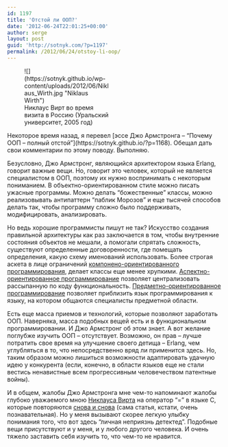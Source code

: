 ```yaml
---
id: 1197
title: 'Отстой ли ООП?'
date: '2012-06-24T22:01:25+00:00'
author: serge
layout: post
guid: 'http://sotnyk.com/?p=1197'
permalink: /2012/06/24/otstoy-li-oop/
---
```


<figure aria-describedby="caption-attachment-1198" class="wp-caption alignleft" id="attachment_1198" style="width: 200px">![](https://sotnyk.github.io/wp-content/uploads/2012/06/Niklaus_Wirth.jpg "Niklaus Wirth")<figcaption class="wp-caption-text" id="caption-attachment-1198">Никлаус Вирт во время визита в Россию (Уральский университет, 2005 год)</figcaption></figure>Некоторое время назад, я перевел [эссе Джо Армстронга – “Почему ООП – полный отстой”](https://sotnyk.github.io/?p=1168). Обещал дать свои комментарии по этому поводу. Выполняю.

Безусловно, Джо Армстронг, являющийся архитектором языка Erlang, говорит важные вещи. Но, говорит это человек, который не является специалистом в ООП, поэтому их нужно воспринимать с некоторым пониманием. В объектно-ориентированном стиле можно писать ужасные программы. Можно делать “божественные” классы, можно реализовывать антипаттерн “паблик Морозов” и еще тысячей способов делать так, чтобы программу сложно было поддерживать, модифицировать, анализировать.

Но ведь хорошие программисты пишут не так? Искусство создания правильной архитектуры как раз заключается в том, чтобы внутренние состояния объектов не мешали, а помогали спрятать сложность, существуют определенные договоренности, где помещать определения, какую схему именований использовать. Более строгая аскета в лице ограничений [компонено-ориентированного программирования](http://ru.wikipedia.org/wiki/%D0%9A%D0%BE%D0%BC%D0%BF%D0%BE%D0%BD%D0%B5%D0%BD%D1%82%D0%BD%D0%BE-%D0%BE%D1%80%D0%B8%D0%B5%D0%BD%D1%82%D0%B8%D1%80%D0%BE%D0%B2%D0%B0%D0%BD%D0%BD%D0%BE%D0%B5_%D0%BF%D1%80%D0%BE%D0%B3%D1%80%D0%B0%D0%BC%D0%BC%D0%B8%D1%80%D0%BE%D0%B2%D0%B0%D0%BD%D0%B8%D0%B5), делает классы еще менее хрупкими. [Аспектно-ориентированное программирование](http://ru.wikipedia.org/wiki/%D0%90%D1%81%D0%BF%D0%B5%D0%BA%D1%82%D0%BD%D0%BE-%D0%BE%D1%80%D0%B8%D0%B5%D0%BD%D1%82%D0%B8%D1%80%D0%BE%D0%B2%D0%B0%D0%BD%D0%BD%D0%BE%D0%B5_%D0%BF%D1%80%D0%BE%D0%B3%D1%80%D0%B0%D0%BC%D0%BC%D0%B8%D1%80%D0%BE%D0%B2%D0%B0%D0%BD%D0%B8%D0%B5) позволяет централизовать рассыпанную по коду функциональность. [Предметно-ориентированное программирование](http://ru.wikipedia.org/wiki/%D0%9F%D1%80%D0%B5%D0%B4%D0%BC%D0%B5%D1%82%D0%BD%D0%BE-%D0%BE%D1%80%D0%B8%D0%B5%D0%BD%D1%82%D0%B8%D1%80%D0%BE%D0%B2%D0%B0%D0%BD%D0%BD%D1%8B%D0%B9_%D1%8F%D0%B7%D1%8B%D0%BA_%D0%BF%D1%80%D0%BE%D0%B3%D1%80%D0%B0%D0%BC%D0%BC%D0%B8%D1%80%D0%BE%D0%B2%D0%B0%D0%BD%D0%B8%D1%8F) позволяет приблизить язык программирования к языку, на котором общаются специалисты предметной области.

Есть еще масса приемов и технологий, которые позволяют заработать ООП. Наверняка, масса подобных вещей есть и в функциональном программировании. И Джо Армстронг об этом знает. А вот желание поглубже изучить ООП – отсутствует. Возможно, он прав – лучше потратить свое время на улучшение своего детища – Erlang, чем углубляться в то, что непосредственно вряд ли применится здесь. Но, таким образом можно лишиться возможности адаптировать удачную идею у конкурента (если, конечно, в области языков еще не стали вестись ненавистные всем прогрессивным человечеством патентные войны).

И в общем, жалобы Джо Армстронга мне чем-то напоминают жалобы глубоко уважаемого мною [Никлауса Вирта](http://ru.wikipedia.org/wiki/%D0%92%D0%B8%D1%80%D1%82,_%D0%9D%D0%B8%D0%BA%D0%BB%D0%B0%D1%83%D1%81) на оператор “=” в языке C, которые повторяются [снова и снова](http://citforum.ru/programming/digest/wirth/) (сама статья, кстати, очень познавательная). Но у меня вызывают скорее легкую улыбку понимания того, что вот здесь “личная неприязнь детектед”. Подобные вещи присутствуют и у меня, и у любого другого человека. И очень тяжело заставить себя изучить то, что чем-то не нравится.